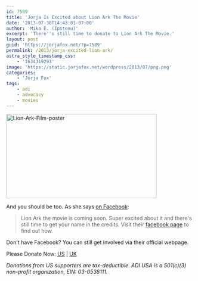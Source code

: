 ```yaml
---
id: 7589
title: 'Jorja Is Excited about Lion Ark The Movie'
date: '2013-07-30T14:43:01-07:00'
author: 'Mika E. (Ipstenu)'
excerpt: 'There''s still time to donate to Lion Ark The Movie.'
layout: post
guid: 'https://jorjafox.net/?p=7589'
permalink: /2013/jorja-excited-lion-ark/
astra_style_timestamp_css:
    - '1634319293'
image: 'https://static.jorjafox.net/wordpress/2013/07/png.png'
categories:
    - 'Jorja Fox'
tags:
    - adi
    - advocacy
    - movies
---
```


<img class="size-full wp-image-7590 alignright" alt="Lion-Ark-Film-poster" src="//static.jorjafox.net/wordpress/2013/07/Lion-Ark-Film-poster.jpg" width="403" height="226" />

And you should be too. As she says <a href="https://www.facebook.com/jorja.fox.545/posts/327797827354930">on Facebook</a>:
<blockquote>Lion Ark the movie is coming soon. Super excited about it and there's still time to get your name in the credits. Visit their <a href="https://www.facebook.com/LionArkTheMovie">facebook page</a> to find out how.</blockquote>
Don't have Facebook? You can still get involved via their official webpage.

Please Donate Now: <a href="https://www.secure.adi-navs-ldf.org/donate.asp?id=921&amp;cachefixer">US</a> | <a href="https://www.secure.adi-navs-ldf.org/donate.asp?id=951&amp;cachefixer">UK</a>

_Donations from US supporters are tax-deductible. ADI USA is a 501(c)(3) non-profit organization, EIN: 03-0538111._
